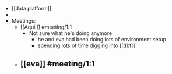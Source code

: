 - [[data platform]]
-
- Meetings:
	- [[Aquil]] #meeting/1:1
		- Not sure what he's doing anymore
			- he and eva had been doing lots of environment setup
			- spending lots of time digging into [[dbt]]
	- [[eva]] #meeting/1:1
		-